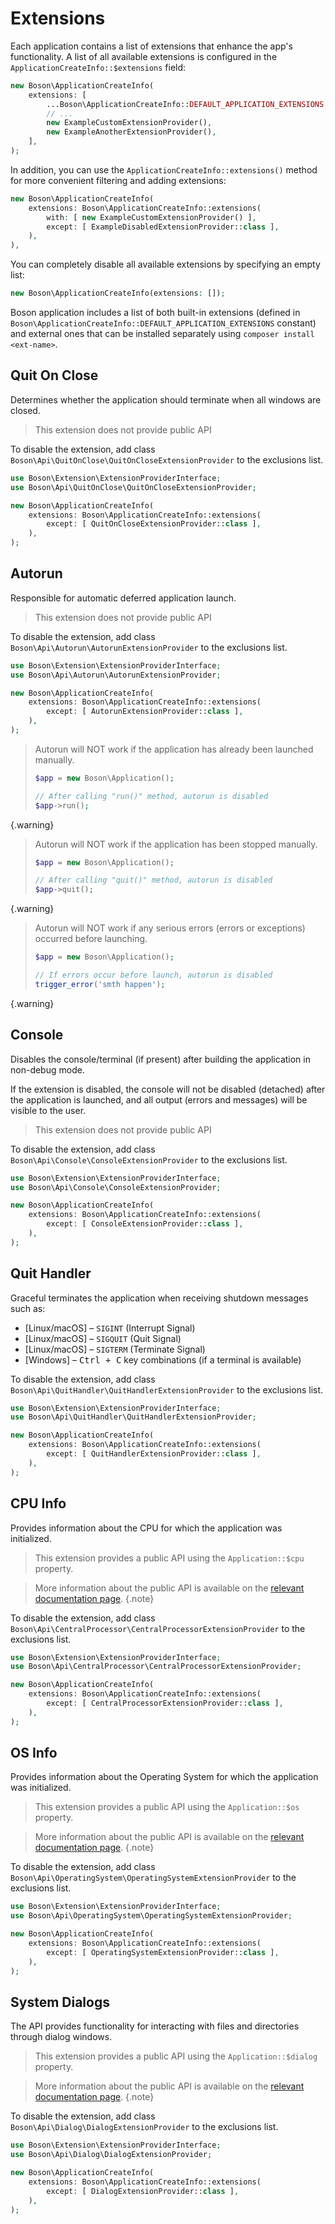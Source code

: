 # Extensions

Each application contains a list of extensions that enhance the app's 
functionality. A list of all available extensions is configured in the
`ApplicationCreateInfo::$extensions` field:

```php
new Boson\ApplicationCreateInfo(
    extensions: [
        ...Boson\ApplicationCreateInfo::DEFAULT_APPLICATION_EXTENSIONS,
        // ...
        new ExampleCustomExtensionProvider(),
        new ExampleAnotherExtensionProvider(),
    ],
);
```

In addition, you can use the `ApplicationCreateInfo::extensions()` method for 
more convenient filtering and adding extensions:

```php
new Boson\ApplicationCreateInfo(
    extensions: Boson\ApplicationCreateInfo::extensions(
        with: [ new ExampleCustomExtensionProvider() ],
        except: [ ExampleDisabledExtensionProvider::class ],
    ),
),
```

You can completely disable all available extensions by specifying an empty list:

```php
new Boson\ApplicationCreateInfo(extensions: []);
```

Boson application includes a list of both built-in extensions (defined in
`Boson\ApplicationCreateInfo::DEFAULT_APPLICATION_EXTENSIONS` constant) and
external ones that can be installed separately using `composer install <ext-name>`.



## Quit On Close

Determines whether the application should terminate when all windows are closed.

> This extension does not provide public API

To disable the extension, add class `Boson\Api\QuitOnClose\QuitOnCloseExtensionProvider`
to the exclusions list.

```php
use Boson\Extension\ExtensionProviderInterface;
use Boson\Api\QuitOnClose\QuitOnCloseExtensionProvider;

new Boson\ApplicationCreateInfo(
    extensions: Boson\ApplicationCreateInfo::extensions(
        except: [ QuitOnCloseExtensionProvider::class ],
    ),
);
```



## Autorun

Responsible for automatic deferred application launch.

> This extension does not provide public API

To disable the extension, add class `Boson\Api\Autorun\AutorunExtensionProvider`
to the exclusions list.

```php
use Boson\Extension\ExtensionProviderInterface;
use Boson\Api\Autorun\AutorunExtensionProvider;

new Boson\ApplicationCreateInfo(
    extensions: Boson\ApplicationCreateInfo::extensions(
        except: [ AutorunExtensionProvider::class ],
    ),
);
```

> Autorun will NOT work if the application has already been launched manually.
> ```php
> $app = new Boson\Application();
> 
> // After calling "run()" method, autorun is disabled
> $app->run();
> ```
{.warning}

> Autorun will NOT work if the application has been stopped manually.
> ```php
> $app = new Boson\Application();
> 
> // After calling "quit()" method, autorun is disabled
> $app->quit();
> ```
{.warning}

> Autorun will NOT work if any serious errors (errors or exceptions)
> occurred before launching.
> ```php
> $app = new Boson\Application();
> 
> // If errors occur before launch, autorun is disabled
> trigger_error('smth happen');
> ```
{.warning}



## Console

Disables the console/terminal (if present) after building the application
in non-debug mode.

If the extension is disabled, the console will not be disabled (detached) after
the application is launched, and all output (errors and messages) will be 
visible to the user.

> This extension does not provide public API

To disable the extension, add class `Boson\Api\Console\ConsoleExtensionProvider`
to the exclusions list.

```php
use Boson\Extension\ExtensionProviderInterface;
use Boson\Api\Console\ConsoleExtensionProvider;

new Boson\ApplicationCreateInfo(
    extensions: Boson\ApplicationCreateInfo::extensions(
        except: [ ConsoleExtensionProvider::class ],
    ),
);
```



## Quit Handler

Graceful terminates the application when receiving shutdown messages such as:
- [Linux/macOS] – `SIGINT` (Interrupt Signal)
- [Linux/macOS] – `SIGQUIT` (Quit Signal)
- [Linux/macOS] – `SIGTERM` (Terminate Signal)
- [Windows] – <kbd>Ctrl + C</kbd> key combinations (if a terminal is available)

To disable the extension, add class `Boson\Api\QuitHandler\QuitHandlerExtensionProvider`
to the exclusions list.

```php
use Boson\Extension\ExtensionProviderInterface;
use Boson\Api\QuitHandler\QuitHandlerExtensionProvider;

new Boson\ApplicationCreateInfo(
    extensions: Boson\ApplicationCreateInfo::extensions(
        except: [ QuitHandlerExtensionProvider::class ],
    ),
);
```



## CPU Info

Provides information about the CPU for which the application was initialized.

> This extension provides a public API using the `Application::$cpu` property.

> More information about the public API is available on the 
> [relevant documentation page](../03.application/cpu-api.md).
{.note}

To disable the extension, add class `Boson\Api\CentralProcessor\CentralProcessorExtensionProvider`
to the exclusions list.

```php
use Boson\Extension\ExtensionProviderInterface;
use Boson\Api\CentralProcessor\CentralProcessorExtensionProvider;

new Boson\ApplicationCreateInfo(
    extensions: Boson\ApplicationCreateInfo::extensions(
        except: [ CentralProcessorExtensionProvider::class ],
    ),
);
```



## OS Info

Provides information about the Operating System for which the application was initialized.

> This extension provides a public API using the `Application::$os` property.

> More information about the public API is available on the
> [relevant documentation page](../03.application/os-api.md).
{.note}

To disable the extension, add class `Boson\Api\OperatingSystem\OperatingSystemExtensionProvider`
to the exclusions list.

```php
use Boson\Extension\ExtensionProviderInterface;
use Boson\Api\OperatingSystem\OperatingSystemExtensionProvider;

new Boson\ApplicationCreateInfo(
    extensions: Boson\ApplicationCreateInfo::extensions(
        except: [ OperatingSystemExtensionProvider::class ],
    ),
);
```



## System Dialogs

The API provides functionality for interacting with files and
directories through dialog windows.

> This extension provides a public API using the `Application::$dialog` property.

> More information about the public API is available on the
> [relevant documentation page](../03.application/dialog-api.md).
{.note}

To disable the extension, add class `Boson\Api\Dialog\DialogExtensionProvider`
to the exclusions list.

```php
use Boson\Extension\ExtensionProviderInterface;
use Boson\Api\Dialog\DialogExtensionProvider;

new Boson\ApplicationCreateInfo(
    extensions: Boson\ApplicationCreateInfo::extensions(
        except: [ DialogExtensionProvider::class ],
    ),
);
```